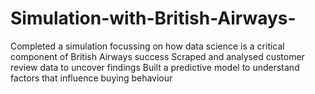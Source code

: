 # Simulation-with-British-Airways-
Completed a simulation focussing on how data science is a critical component of British Airways success
Scraped and analysed customer review data to uncover findings
Built a predictive model to understand factors that influence buying behaviour
